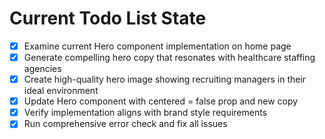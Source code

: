 <!-- DO NOT EDIT - Managed by todo_list tool -->
<!-- Updated: 2025-09-24T15:54:16.954Z -->

# Current Todo List State

- [x] Examine current Hero component implementation on home page
- [x] Generate compelling hero copy that resonates with healthcare staffing agencies
- [x] Create high-quality hero image showing recruiting managers in their ideal environment
- [x] Update Hero component with centered = false prop and new copy
- [x] Verify implementation aligns with brand style requirements
- [x] Run comprehensive error check and fix all issues

